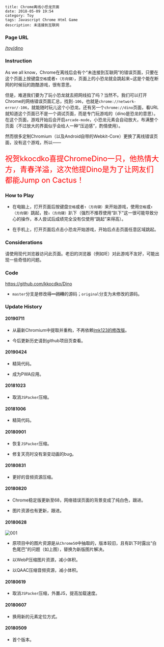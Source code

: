 ```
title: Chrome离线小恐龙页面
date: 2018-05-09 19:54
category: Toy
tags: Javascript Chrome Html Game
description: 未连接到互联网
```

### Page URL

[/toy/dino](/toy/dino)

### Instruction

As we all know，Chrome在离线后会有个“未连接到互联网”的错误页面，只要在这个页面上按键盘`空格`或者`↑（方向键）`，页面上的小恐龙就会跳起来~这是个能在断网的时候玩的跑酷游戏，很有意思。

但是，难道我们要为了玩小恐龙就去把网线掐了吗？当然不。我们可以打开Chrome的网络错误页面汇总，找到`-106`，也就是`chrome://network-error/-106`，就能随时玩儿这个小恐龙。还有另一个`chrome://dino`页面，看URL就知道这个页面已不是一个调试页面，而是专门玩游戏的（dino是恐龙的意思）。在这个页面，游戏开始后会开启`arcade-mode`，小恐龙元素会自动放大，布满整个页面（不过放大的界面似乎会给人一种“压迫感”，酌情使用）。

然而很多定制Chromium（以及Android自带的Webkit-Core）更换了离线错误页面，没有这个游戏，所以——

<p style="font-size:x-large;color:red;">祝贺kkocdko喜提ChromeDino一只，他热情大方，青春洋溢，这次他提Dino是为了让网友们都能Jump on Cactus！</p>

### How to Play

* 在电脑上，打开页面后按键盘`空格`或者`↑（方向键）`来开始游戏，使用`空格`或`↑（方向键）`跳起，按`↓（方向键）`趴下（强烈不推荐使用“趴下”这一很可能导致分心的操作，本人尝试后成绩完全没有仅使用“跳起”来得高）。

* 在手机上，打开页面后点击小恐龙开始游戏，开始后点击页面任意区域跳起。

### Considerations

请使用现代浏览器访问此页面。老旧的浏览器（例如IE）对此游戏不友好，可能出现一些奇怪的问题。

### Code

<https://github.com/kkocdko/Dino>

* `master`分支是修改<del>得一团糟</del>的源码；`original`分支为未修改的源码。

### Update History

#### 20190711

* 从最新Chromium中提取并重构，不再依赖[lmk123的修改版](https://github.com/lmk123/t-rex-runner)。

* 今后更新历史请到github项目页查看。

#### 20190424

* 精简代码。

* 成为PWA应用。

#### 20181023

* 取消`JSPacker`压缩。

#### 20181006

* 精简代码。

#### 20180901

* 恢复`JSPacker`压缩。

* 修复天亮时没有渐变动画的bug。

#### 20180831

* 更好的音频资源压缩。

#### 20180820

* Chrome稳定版更新至68，网络错误页面的背景变成了纯白色，跟进。

* 图片资源也有更新，跟进。

#### 20180628

![001](/res/20180509-195427-001.webp)

* 原项目中的图片资源是从`Chrome50`中抽取的，版本较旧，且有趴下时露出“白色尾巴”的问题（如上图），替换为新版图片解决。

* 以WebP压缩图片资源，减小体积。

* 以QAAC压缩音频资源，减小体积。

#### 20180619

* 取消`JSPacker`压缩，外置JS，提高加载速度。

#### 20180607

* 换用新的元素定位方式。

#### 20180509

* 首个版本。
